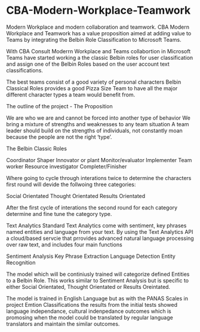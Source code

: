 # CBA-Modern-Workplace-Teamwork
Modern Workplace and modern collaboration and teamwork. CBA Modern Workplace and Teamwork has a value proposition aimed at adding value to Teams by integrating the Belbin Role Classification to Microsoft Teams.

With CBA Consult Moderrn Workplace and Teams collabortion in Microsoft Teams have started working a the classic Belbin roles for user classification and assign one of the Belbin Roles based on the user account text classifications.

The best teams consist of a good variety of personal characters Belbin Classical Roles provides a good Pizza Size Team to have all the major different character types a team would benefit from.

The outline of the project - The Proposition

We are who we are and cannot be forced into another type of behavior
We bring a mixture of strengths and weaknesses to any team situation
A team leader should build on the strengths of individuals, not constantly moan because the people are not the right ‘type’.

The Belbin Classic Roles

Coordinator
Shaper
Innovator or plant
Monitor/evaluator
Implementer
Team worker
Resource investigator
Completer/Finisher

Where going to cycle through interations twice to determine the characters first round will devide the follwoing three categories:

Social Orientated
Thought Orientated
Results Orientated

After the first cycle of interations the second round for each category determine and fine tune the category type.

Text Analytics
Standard Text Analytics come with sentiment, key phrases named entities and language from your text. By using the Text Analytics API a cloud/based servcie that prrovides advanced natural language processing over raw text, and includes four main functions

Sentiment Analysis
Key Phrase Extraction
Language Detection
Entity Recognition

The model which will be continiusly trained will categorize defined Entities to a Belbin Role. This works similar to Sentiment Analysis but is specific to either Social Orientated, Thought Orientated or Results Oreintated.

The model is trained in English Language but as with the PANAS Scales in project Emtion Classifications the results from the initial tests showed language independance, cultural indenpedance outcomes which is promosing when the model could be translated by regular language translators and maintain the similar outcomes.


